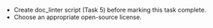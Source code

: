 - Create doc_linter script (Task 5) before marking this task complete.
- Choose an appropriate open-source license.
